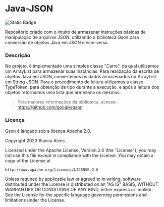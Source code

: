 # Java-JSON
<img alt="Static Badge" src="https://img.shields.io/badge/LICEN%C3%87A-APACHE_2.0-black">

Repositório criado com o intuito de armazenar instruções básicas de manipulação de arquivos JSON, utilizando a biblioteca Gson para conversão de objetos Java em JSON e vice-versa.

### Descrição
No projeto, é implementado uma simples classe "Carro", da qual utilizamos um ArrayList para armazenar suas instâncias. Para realização da escrita de objetos Java em JSON, convertemos os dados armazenados no ArrayList em String JSON. Para o procedimento de leitura utilizamos a classe TypeToken, para obtenção de tipo durante a execução, e após a leitura dos objetos retornamos uma lista que armezena os mesmos.

> Para maiores informações da biblioteca, acesse: https://github.com/google/gson

### Licença
Gson é lançado sob a licença Apache 2.0.

Copyright 2023 Bianca Alves

Licensed under the Apache License, Version 2.0 (the "License");
you may not use this file except in compliance with the License.
You may obtain a copy of the License at

    http://www.apache.org/licenses/LICENSE-2.0

Unless required by applicable law or agreed to in writing, software
distributed under the License is distributed on an "AS IS" BASIS,
WITHOUT WARRANTIES OR CONDITIONS OF ANY KIND, either express or implied.
See the License for the specific language governing permissions and
limitations under the License.
